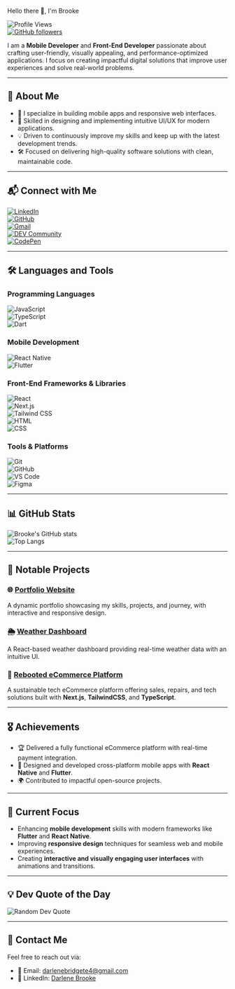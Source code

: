Hello there 👋, I'm Brooke  

![Profile Views](https://komarev.com/ghpvc/?username=brooke2384&color=blueviolet)  
[![GitHub followers](https://img.shields.io/github/followers/brooke2384?label=Follow&style=social)](https://github.com/brooke2384)  

I am a **Mobile Developer** and **Front-End Developer** passionate about crafting user-friendly, visually appealing, and performance-optimized applications. I focus on creating impactful digital solutions that improve user experiences and solve real-world problems.  

---

## 🌟 **About Me**
- 🚀 I specialize in building mobile apps and responsive web interfaces.  
- 🎨 Skilled in designing and implementing intuitive UI/UX for modern applications.  
- 💡 Driven to continuously improve my skills and keep up with the latest development trends.  
- 🛠️ Focused on delivering high-quality software solutions with clean, maintainable code.  

---

## 📬 **Connect with Me**
[![LinkedIn](https://img.shields.io/badge/-LinkedIn-0077B5?&logo=LinkedIn)](https://www.linkedin.com/in/darlene-b-0b8861236)  
[![GitHub](https://img.shields.io/badge/-GitHub-000?&logo=GitHub)](https://github.com/brooke2384)  
[![Gmail](https://img.shields.io/badge/-Gmail-D14836?&logo=Gmail)](mailto:darlenebridgete4@gmail.com)  
[![DEV Community](https://img.shields.io/badge/-DEV.to-000?&logo=dev.to)](https://dev.to/brooke2384)  
[![CodePen](https://img.shields.io/badge/-CodePen-000?&logo=CodePen)](https://codepen.io/brooke2384)  

---

## 🛠️ **Languages and Tools**

### Programming Languages  
![JavaScript](https://img.shields.io/badge/-JavaScript-000?&logo=JavaScript)  
![TypeScript](https://img.shields.io/badge/-TypeScript-000?&logo=TypeScript)  
![Dart](https://img.shields.io/badge/-Dart-0175C2?&logo=Dart)  

### Mobile Development  
![React Native](https://img.shields.io/badge/-React%20Native-000?&logo=React)  
![Flutter](https://img.shields.io/badge/-Flutter-02569B?&logo=Flutter)  

### Front-End Frameworks & Libraries  
![React](https://img.shields.io/badge/-React-000?&logo=React)  
![Next.js](https://img.shields.io/badge/-Next.js-000?&logo=Next.js)  
![Tailwind CSS](https://img.shields.io/badge/-Tailwind%20CSS-000?&logo=Tailwind%20CSS)  
![HTML](https://img.shields.io/badge/-HTML-000?&logo=HTML5)  
![CSS](https://img.shields.io/badge/-CSS-000?&logo=CSS3)  

### Tools & Platforms  
![Git](https://img.shields.io/badge/-Git-000?&logo=Git)  
![GitHub](https://img.shields.io/badge/-GitHub-000?&logo=GitHub)  
![VS Code](https://img.shields.io/badge/-VS%20Code-000?&logo=Visual%20Studio%20Code)  
![Figma](https://img.shields.io/badge/-Figma-000?&logo=Figma)  

---

## 📊 **GitHub Stats**

![Brooke's GitHub stats](https://github-readme-stats.vercel.app/api?username=brooke2384&show_icons=true&theme=radical)  
![Top Langs](https://github-readme-stats.vercel.app/api/top-langs/?username=brooke2384&layout=compact&theme=radical)  

---

## 🎯 **Notable Projects**

### 🌐 [Portfolio Website](https://darleneportfolio-brooke2384s-projects.vercel.app/)  
A dynamic portfolio showcasing my skills, projects, and journey, with interactive and responsive design.  

### 🌦️ [Weather Dashboard](https://github.com/brooke2384/weather-dashboard)  
A React-based weather dashboard providing real-time weather data with an intuitive UI.  

### 🛒 [Rebooted eCommerce Platform](https://github.com/brooke2384/rebooted-ecommerce)  
A sustainable tech eCommerce platform offering sales, repairs, and tech solutions built with **Next.js**, **TailwindCSS**, and **TypeScript**.  

---

## 🎖️ **Achievements**
- 🏆 Delivered a fully functional eCommerce platform with real-time payment integration.  
- 📱 Designed and developed cross-platform mobile apps with **React Native** and **Flutter**.  
- 🌍 Contributed to impactful open-source projects.  

---

## 🌱 **Current Focus**
- Enhancing **mobile development** skills with modern frameworks like **Flutter** and **React Native**.  
- Improving **responsive design** techniques for seamless web and mobile experiences.  
- Creating **interactive and visually engaging user interfaces** with animations and transitions.  

---

## 💡 **Dev Quote of the Day**  
![Random Dev Quote](https://quotes-github-readme.vercel.app/api?type=horizontal&theme=radical)  

---

## 🔗 **Contact Me**
Feel free to reach out via:  
- 📧 Email: [darlenebridgete4@gmail.com](mailto:darlenebridgete4@gmail.com)  
- 💼 LinkedIn: [Darlene Brooke](https://www.linkedin.com/in/darlene-b-0b8861236)  
